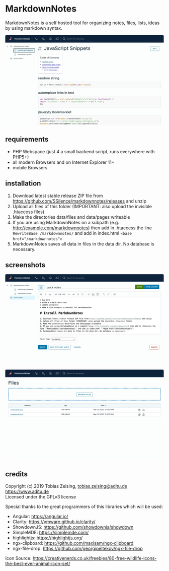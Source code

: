 # MarkdownNotes

MarkdownNotes is a self hosted tool for organizing notes, files, lists, ideas by using markdown syntax.

![MarkdownNote Screenshot](https://github.com/SSilence/markdownnotes/raw/master/screenshot_1.jpg "MarkdownNote Screenshot")

## requirements

* PHP Webspace (just 4 a small backend script, runs everywhere with PHP5+)
* all modern Browsers and on Internet Explorer 11+
* mobile Browsers

## installation 

1. Download latest stable release ZIP file from https://github.com/SSilence/markdownnotes/releases and unzip
2. Upload all files of this folder (IMPORTANT: also upload the invisible .htaccess files)
3. Make the directories data/files and data/pages writeable
4. If you are using MarkdownNotes on a subpath (e.g. http://example.com/markdownnotes) then add in .htaccess the line ``RewriteBase /markdownnotes/`` and add in index.html ``<base href="/markdownnotes">``
5. MarkdownNotes saves all data in files in the data dir. No database is necessary.

## screenshots

![MarkdownNote Screenshot](https://github.com/SSilence/markdownnotes/raw/master/screenshot_2.jpg "MarkdownNote Screenshot")

![MarkdownNote Screenshot](https://github.com/SSilence/markdownnotes/raw/master/screenshot_3.jpg "MarkdownNote Screenshot")

## credits

Copyright (c) 2019 Tobias Zeising, tobias.zeising@aditu.de  
https://www.aditu.de  
Licensed under the GPLv3 license

Special thanks to the great programmers of this libraries which will be used:

* Angular: https://angular.io/
* Clarity: https://vmware.github.io/clarity/
* ShowdownJS: https://github.com/showdownjs/showdown
* SimpleMDE: https://simplemde.com/
* highlightjs: https://highlightjs.org/
* ngx-clipboard: https://github.com/maxisam/ngx-clipboard
* ngx-file-drop: https://github.com/georgipeltekov/ngx-file-drop

Icon Source: https://creativenerds.co.uk/freebies/80-free-wildlife-icons-the-best-ever-animal-icon-set/
